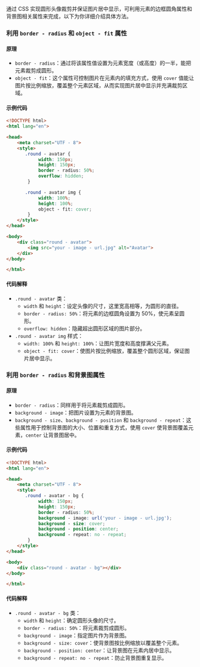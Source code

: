 通过 CSS 实现圆形头像裁剪并保证图片居中显示，可利用元素的边框圆角属性和背景图相关属性来完成，以下为你详细介绍具体方法。

### 利用 `border - radius` 和 `object - fit` 属性
#### 原理
- `border - radius`：通过将该属性值设置为元素宽度（或高度）的一半，能把元素裁剪成圆形。
- `object - fit`：这个属性可控制图片在元素内的填充方式，使用 `cover` 值能让图片按比例缩放，覆盖整个元素区域，从而实现图片居中显示并充满裁剪区域。

#### 示例代码
```html
<!DOCTYPE html>
<html lang="en">

<head>
    <meta charset="UTF - 8">
    <style>
       .round - avatar {
            width: 150px;
            height: 150px;
            border - radius: 50%;
            overflow: hidden;
        }

       .round - avatar img {
            width: 100%;
            height: 100%;
            object - fit: cover;
        }
    </style>
</head>

<body>
    <div class="round - avatar">
        <img src="your - image - url.jpg" alt="Avatar">
    </div>
</body>

</html>
```

#### 代码解释
- `.round - avatar` 类：
    - `width` 和 `height`：设定头像的尺寸，这里宽高相等，为圆形的直径。
    - `border - radius: 50%`：将元素的边框圆角设置为 50%，使元素呈圆形。
    - `overflow: hidden`：隐藏超出圆形区域的图片部分。
- `.round - avatar img` 样式：
    - `width: 100%` 和 `height: 100%`：让图片宽度和高度撑满父元素。
    - `object - fit: cover`：使图片按比例缩放，覆盖整个圆形区域，保证图片居中显示。

### 利用 `border - radius` 和背景图属性
#### 原理
- `border - radius`：同样用于将元素裁剪成圆形。
- `background - image`：把图片设置为元素的背景图。
- `background - size`、`background - position` 和 `background - repeat`：这些属性用于控制背景图的大小、位置和重复方式，使用 `cover` 使背景图覆盖元素，`center` 让背景图居中。

#### 示例代码
```html
<!DOCTYPE html>
<html lang="en">

<head>
    <meta charset="UTF - 8">
    <style>
       .round - avatar - bg {
            width: 150px;
            height: 150px;
            border - radius: 50%;
            background - image: url('your - image - url.jpg');
            background - size: cover;
            background - position: center;
            background - repeat: no - repeat;
        }
    </style>
</head>

<body>
    <div class="round - avatar - bg"></div>
</body>

</html>
```

#### 代码解释
- `.round - avatar - bg` 类：
    - `width` 和 `height`：确定圆形头像的尺寸。
    - `border - radius: 50%`：将元素裁剪成圆形。
    - `background - image`：指定图片作为背景图。
    - `background - size: cover`：使背景图按比例缩放以覆盖整个元素。
    - `background - position: center`：让背景图在元素内居中显示。
    - `background - repeat: no - repeat`：防止背景图重复显示。 